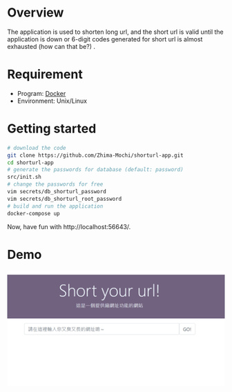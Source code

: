 # Overview
The application is used to shorten long url, and the short url is valid until the application is down or 6-digit codes generated for short url is almost exhausted (how can that be?) .
# Requirement
- Program: [Docker](https://www.docker.com/)
- Environment: Unix/Linux
# Getting started
```bash
# download the code
git clone https://github.com/Zhima-Mochi/shorturl-app.git
cd shorturl-app
# generate the passwords for database (default: password)
src/init.sh
# change the passwords for free
vim secrets/db_shorturl_password
vim secrets/db_shorturl_root_password
# build and run the application
docker-compose up
```
Now, have fun with http://localhost:56643/.
# Demo
![](/src/examples/main_page.png)
